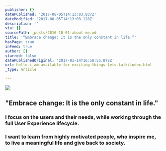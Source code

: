 ```yaml
---
publisher: {}
datePublished: '2017-08-05T14:13:03.837Z'
dateModified: '2017-08-05T14:13:03.128Z'
description: ''
via: {}
sourcePath: _posts/2016-10-01-about-me.md
title: '“Embrace change: It is the only constant in life.”'
hasPage: true
inFeed: true
author: []
starred: false
datePublishedOriginal: '2017-01-14T16:58:55.072Z'
url: hello-i-am-available-for-exciting-things-lets-talk/index.html
_type: Article

---
```

![](https://the-grid-user-content.s3-us-west-2.amazonaws.com/7f1b5246-0d44-4d45-8048-0d6f0833fa5d.gif)

## "Embrace change: It is the only constant in life."

### I focus on the users and their needs, while working through the full User Experience lifecycle.

### I want to learn from highly motivated people, who inspire me, to live a meaningful life and give back to society.